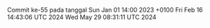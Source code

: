 Commit ke-55 pada tanggal Sun Jan 01 14:00 2023 +0100
Fri Feb 16 14:43:06 UTC 2024
Wed May 29 08:31:11 UTC 2024
